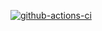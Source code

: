 [![github-actions-ci](https://github.com/lsmanoel/curriculum/actions/workflows/github-actions-CI.yml/badge.svg)](https://github.com/lsmanoel/curriculum/actions/workflows/github-actions-CI.yml)

